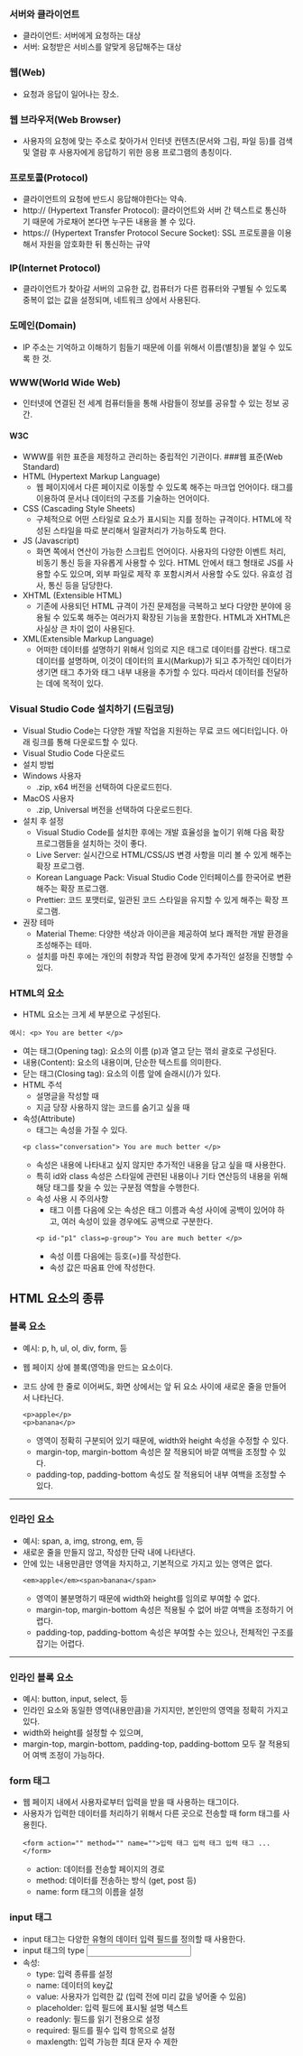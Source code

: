 ### 서버와 클라이언트
- 클라이언트: 서버에게 요청하는 대상
- 서버: 요청받은 서비스를 알맞게 응답해주는 대상
### 웹(Web)
- 요청과 응답이 일어나는 장소.
### 웹 브라우저(Web Browser)
- 사용자의 요청에 맞는 주소로 찾아가서 인터넷 컨텐츠(문서와 그림, 파일 등)를 검색 및 열람 후 사용자에게 응답하기 위한 응용 프로그램의 총칭이다.
### 프로토콜(Protocol)
- 클라이언트의 요청에 반드시 응답해야한다는 약속.
- http:// (Hypertext Transfer Protocol): 클라이언트와 서버 간 텍스트로 통신하기 때문에 가로채어 본다면 누구든 내용을 볼 수 있다.
- https:// (Hypertext Transfer Protocol Secure Socket): SSL 프로토콜을 이용해서 자원을 암호화한 뒤 통신하는 규약
### IP(Internet Protocol)
- 클라이언트가 찾아갈 서버의 고유한 값, 컴퓨터가 다른 컴퓨터와 구별될 수 있도록 중복이 없는 값을 설정되며, 네트워크 상에서 사용된다.
### 도메인(Domain)
- IP 주소는 기억하고 이해하기 힘들기 때문에 이를 위해서 이름(별칭)을 붙일 수 있도록 한 것.
### WWW(World Wide Web)
- 인터넷에 연결된 전 세계 컴퓨터들을 통해 사람들이 정보를 공유할 수 있는 정보 공간.
#### W3C
- WWW를 위한 표준을 제정하고 관리하는 중립적인 기관이다.
###웹 표준(Web Standard)
- HTML (Hypertext Markup Language)
  - 웹 페이지에서 다른 페이지로 이동할 수 있도록 해주는 마크업 언어이다. 태그를 이용하여 문서나 데이터의 구조를 기술하는 언어이다.
- CSS (Cascading Style Sheets)
  - 구체적으로 어떤 스타일로 요소가 표시되는 지를 정하는 규격이다. HTML에 작성된 스타일을 따로 분리해서 일괄처리가 가능하도록 한다.
- JS (Javascript)
  - 화면 쪽에서 연산이 가능한 스크립트 언어이다. 사용자의 다양한 이벤트 처리, 비동기 통신 등을 자유롭게 사용할 수 있다. HTML 안에서 태그 형태로 JS를 사용할 수도 있으며, 외부 파일로 제작 후 포함시켜서 사용할 수도 있다. 유효성 검사, 통신 등을 담당한다.
- XHTML (Extensible HTML)
  - 기존에 사용되던 HTML 규격이 가진 문제점을 극복하고 보다 다양한 분야에 응용될 수 있도록 해주는 여러가지 확장된 기능을 포함한다. HTML과 XHTML은 사실상 큰 차이 없이 사용된다.
- XML(Extensible Markup Language)
  - 어떠한 데이터를 설명하기 위해서 임의로 지은 태그로 데이터를 감싼다. 태그로 데이터를 설명하며, 이것이 데이터의 표시(Markup)가 되고 추가적인 데이터가 생기면 태그 추가와 태그 내부 내용을 추가할 수 있다. 따라서 데이터를 전달하는 데에 목적이 있다.

### Visual Studio Code 설치하기 (드림코딩)
- Visual Studio Code는 다양한 개발 작업을 지원하는 무료 코드 에디터입니다. 아래 링크를 통해 다운로드할 수 있다.
- Visual Studio Code 다운로드
- 설치 방법
- Windows 사용자
  - .zip, x64 버전을 선택하여 다운로드힌다.
- MacOS 사용자
  - .zip, Universal 버전을 선택하여 다운로드힌다.
- 설치 후 설정
  - Visual Studio Code를 설치한 후에는 개발 효율성을 높이기 위해 다음 확장 프로그램들을 설치하는 것이 좋다.
  - Live Server: 실시간으로 HTML/CSS/JS 변경 사항을 미리 볼 수 있게 해주는 확장 프로그램.
  - Korean Language Pack: Visual Studio Code 인터페이스를 한국어로 변환해주는 확장 프로그램.
  - Prettier: 코드 포맷터로, 일관된 코드 스타일을 유지할 수 있게 해주는 확장 프로그램.
- 권장 테마
  - Material Theme: 다양한 색상과 아이콘을 제공하여 보다 쾌적한 개발 환경을 조성해주는 테마.
  - 설치를 마친 후에는 개인의 취향과 작업 환경에 맞게 추가적인 설정을 진행할 수 있다.

### HTML의 요소
- HTML 요소는 크게 세 부분으로 구성된다.
```
예시: <p> You are better </p>
```
  - 여는 태그(Opening tag): 요소의 이름 (p)과 열고 닫는 꺾쇠 괄호로 구성된다.
  - 내용(Content): 요소의 내용이며, 단순한 텍스트를 의미한다.
  - 닫는 태그(Closing tag): 요소의 이름 앞에 슬래시(/)가 있다.
- HTML 주석
  - 설명글을 작성할 때
  - 지금 당장 사용하지 않는 코드를 숨기고 싶을 때
- 속성(Attribute)
  - 태그는 속성을 가질 수 있다.
  ```
  <p class="conversation"> You are much better </p>
  ```
  - 속성은 내용에 나타내고 싶지 않지만 추가적인 내용을 담고 싶을 때 사용한다.
  - 특히 id와 class 속성은 스타일에 관련된 내용이나 기타 연산등의 내용을 위해 해당 태그를 찾을 수 있는 구분점 역할을 수행한다.
  - 속성 사용 시 주의사항
    - 태그 이름 다음에 오는 속성은 태그 이름과 속성 사이에 공백이 있어야 하고, 여러 속성이 있을 경우에도 공백으로 구분한다.
    ```
    <p id-"p1" class=p-group"> You are much better </p>
    ```
    - 속성 이름 다음에는 등호(=)를 작성한다.
    - 속성 값은 따옴표 안에 작성한다.

## HTML 요소의 종류

### 블록 요소
- 예시: p, h, ul, ol, div, form, 등
- 웹 페이지 상에 블록(영역)을 만드는 요소이다.
- 코드 상에 한 줄로 이어써도, 화면 상에서는 앞 뒤 요소 사이에 새로운 줄을 만들어서 나타닌다.

    ```
    <p>apple</p>
    <p>banana</p>
    ```
  - 영역이 정확히 구분되어 있기 때문에, width와 height 속성을 수정할 수 있다.
  - margin-top, margin-bottom 속성은 잘 적용되어 바깥 여백을 조정할 수 있다.
  - padding-top, padding-bottom 속성도 잘 적용되어 내부 여백을 조정할 수 있다.
  
---
### 인라인 요소
- 예시: span, a, img, strong, em, 등
- 새로운 줄을 만들지 않고, 작성한 단락 내에 나타낸다.
- 안에 있는 내용만큼만 영역을 차지하고, 기본적으로 가지고 있는 영역은 없다.
  ```
  <em>apple</em><span>banana</span>
  ```
  - 영역이 불분명하기 때문에 width와 height를 임의로 부여할 수 없다.
  - margin-top, margin-bottom 속성은 적용될 수 없어 바깥 여백을 조정하기 어렵다.
  - padding-top, padding-bottom 속성은 부여할 수는 있으나, 전체적인 구조를 잡기는 어렵다.
---

### 인라인 블록 요소
- 예시: button, input, select, 등
- 인라인 요소와 동일한 영역(내용만큼)을 가지지만, 본인만의 영역을 정확히 가지고 있다.
- width와 height를 설정할 수 있으며,
- margin-top, margin-bottom, padding-top, padding-bottom 모두 잘 적용되어 여백 조정이 가능하다.

### form 태그
- 웹 페이지 내에서 사용자로부터 입력을 받을 때 사용하는 태그이다.
- 사용자가 입력한 데이터를 처리하기 위해서 다른 곳으로 전송할 때 form 태그를 사용힌다.
  ```
  <form action="" method="" name="">입력 태그 입력 태그 입력 태그 ...</form>
  ```
  - action: 데이터를 전송할 페이지의 경로
  - method: 데이터를 전송하는 방식 (get, post 등)
  - name: form 태그의 이름을 설정

### input 태그
- input 태그는 다양한 유형의 데이터 입력 필드를 정의할 때 사용한다.
- input 태그의 type <input type="" />
- 속성:
  - type: 입력 종류를 설정
  - name: 데이터의 key값
  - value: 사용자가 입력한 값 (입력 전에 미리 값을 넣어줄 수 있음)
  - placeholder: 입력 필드에 표시될 설명 텍스트
  - readonly: 필드를 읽기 전용으로 설정
  - required: 필드를 필수 입력 항목으로 설정
  - maxlength: 입력 가능한 최대 문자 수 제한
